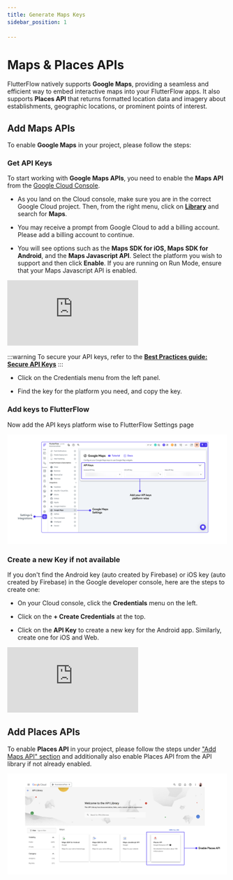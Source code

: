 ```yaml
---
title: Generate Maps Keys
sidebar_position: 1

---
```


# Maps & Places APIs

FlutterFlow natively supports **Google Maps**, providing a seamless and efficient way to embed
interactive maps into your FlutterFlow apps. It also supports **Places API** that returns formatted location data and imagery about establishments, geographic locations, or prominent points of interest.

## Add Maps APIs

To enable **Google Maps** in your project, please follow the steps:

### Get API Keys

To start working with **Google Maps APIs**, you need to enable the **Maps API** from the [Google
Cloud Console](https://console.cloud.google.com/).

- As you land on the Cloud console, make sure you are in the correct Google Cloud project. Then,
  from the right menu, click on [**Library**](https://console.cloud.google.com/apis/library) and
  search for **Maps**.

- You may receive a prompt from Google Cloud to add a billing account. Please add a billing account
  to continue.

- You will see options such as the **Maps SDK for iOS, Maps SDK for Android**, and the **Maps
  Javascript API**. Select the platform you wish to support and then click **Enable**.
  If you are running on Run Mode, ensure that your Maps Javascript API is enabled.

<div class="video-container"><iframe src="https://www.loom.
com/embed/b1f6d8ddcc44492a92f833dafa619ec0" frameborder="0" allow="accelerometer; autoplay; clipboard-write; encrypted-media; gyroscope; picture-in-picture; web-share" referrerpolicy="strict-origin-when-cross-origin" allowfullscreen></iframe></div>
<p></p>

:::warning
To secure your API keys, refer to the [**Best Practices guide: Secure API Keys**](..%2F..%2Fcloud%2Frestrict-keys.md)
:::

- Click on the Credentials menu from the left panel.

- Find the key for the platform you need, and copy the key.

### Add keys to FlutterFlow

Now add the API keys platform wise to FlutterFlow Settings page

![g-maps-settings.png](..%2Fimgs%2Fg-maps-settings.png)

### Create a new Key if not available

If you don't find the Android key (auto created by Firebase) or iOS key (auto created by
Firebase) in the Google developer console, here are the steps to create one:

- On your Cloud console, click the **Credentials** menu on the left.

- Click on the **+ Create Credentials** at the top.

- Click on the **API Key** to create a new key for the Android app. Similarly, create one for
  iOS and Web.

<div class="video-container"><iframe src="https://www.loom.
com/embed/2c644aa950c44f76b19c6787784cf3b5?sid=3e22206e-4b4b-4734-b842-0c644d32f344" frameborder="0" allow="accelerometer; autoplay; clipboard-write; encrypted-media; gyroscope; picture-in-picture; web-share" referrerpolicy="strict-origin-when-cross-origin" allowfullscreen></iframe></div>


## Add Places APIs

To enable **Places API** in your project, please follow the steps under 
["Add Maps API" section](#add-maps-apis) and additionally also enable Places API from the API 
library if not 
already enabled. 

![places-api.png](places-api.png)


